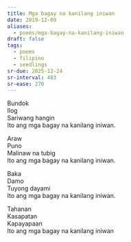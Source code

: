 ```yaml
---
title: Mga bagay na kanilang iniwan
date: 2019-12-09
aliases:
  - poems/mga-bagay-na-kanilang-iniwan
draft: false
tags:
  - poems
  - filipino
  - seedlings
sr-due: 2025-12-24
sr-interval: 483
sr-ease: 270
---
```

Bundok  
Ilog  
Sariwang hangin  
Ito ang mga bagay na kanilang iniwan.

Araw  
Puno  
Malinaw na tubig  
Ito ang mga bagay na kanilang iniwan.

Baka  
Damo  
Tuyong dayami  
Ito ang mga bagay na kanilang iniwan.

Tahanan  
Kasapatan  
Kapayapaan  
Ito ang mga bagay na kanilang iniwan